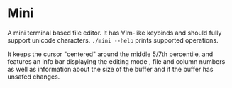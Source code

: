 # Mini

A mini terminal based file editor. It has VIm-like keybinds and should fully support unicode characters.
`./mini --help` prints supported operations.

It keeps the cursor "centered" around the middle 5/7th percentile, and features an info bar displaying the editing mode
, file and column numbers as well as information about the size of the buffer and if the buffer has unsafed changes.